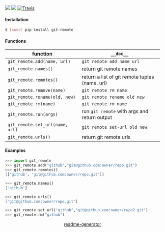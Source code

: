 <!--
https://pypi.org/project/readme-generator/
-->

[![](https://img.shields.io/pypi/pyversions/git-remote.svg?longCache=True)](https://pypi.org/project/git-remote/)
[![](https://img.shields.io/pypi/v/git-remote.svg?maxAge=3600)](https://pypi.org/project/git-remote/)
[![Travis](https://api.travis-ci.org/looking-for-a-job/git-remote.py.svg?branch=master)](https://travis-ci.org/looking-for-a-job/git-remote.py/)

#### Installation
```bash
$ [sudo] pip install git-remote
```

#### Functions
function|`__doc__`
-|-
`git_remote.add(name, url)` |`git remote add name url`
`git_remote.names()` |return git remote names
`git_remote.remotes()` |return a list of git remote tuples (name, url)
`git_remote.remove(name)` |`git remote rm name`
`git_remote.rename(old, new)` |`git remote rename old new`
`git_remote.rm(name)` |`git remote rm name`
`git_remote.run(args)` |run `git remote` with args and return output
`git_remote.set_url(name, url)` |`git remote set-url old new`
`git_remote.urls()` |return git remote urls

#### Examples
```python
>>> import git_remote
>>> git_remote.add("github","git@github.com:owner/repo.git")
>>> git_remote.remotes()
[['github', 'git@github.com:owner/repo.git']]

>>> git_remote.names()
['github']

>>> git_remote.urls()
['git@github.com:owner/repo.git']

>>> git_remote.set_url("github","git@github.com:owner/repo2.git")
>>> git_remote.rm("github")
```

<p align="center">
    <a href="https://pypi.org/project/readme-generator/">readme-generator</a>
</p>